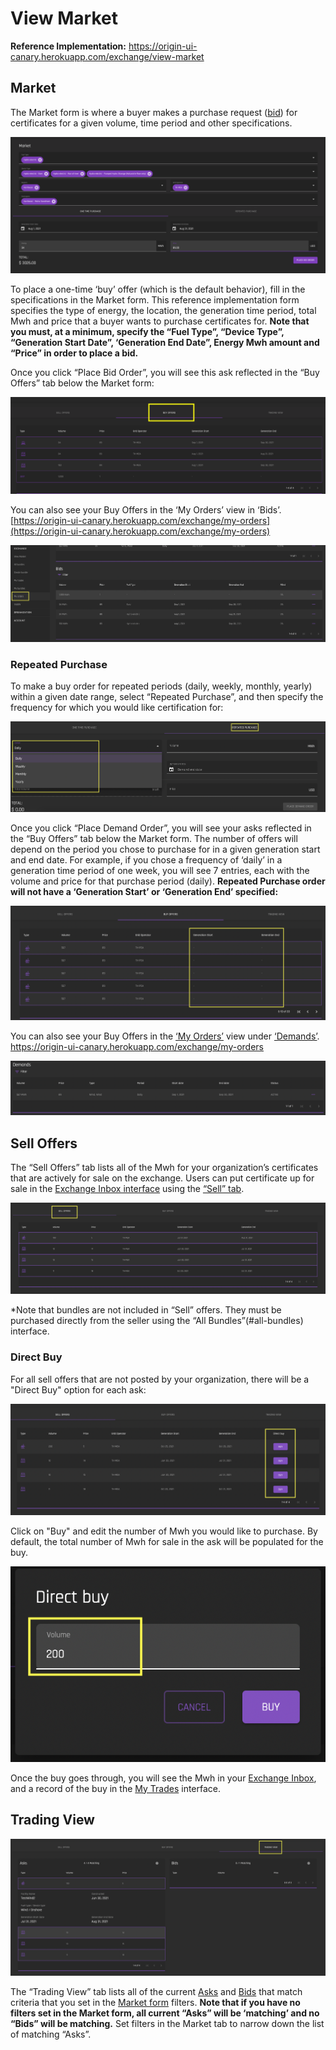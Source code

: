 # View Market  
**Reference Implementation:** [https://origin-ui-canary.herokuapp.com/exchange/view-market ](https://origin-ui-canary.herokuapp.com/exchange/view-market )

## Market
The Market form is where a buyer makes a purchase request ([bid](../user-guide-glossary.md#bids)) for certificates for a given volume, time period and other specifications. 

![Exchange-marketinterface](../images/exchange/exchange-marketinterface.png)

To place a one-time ‘buy’ offer (which is the default behavior), fill in the specifications in the Market form. This reference implementation form specifies the type of energy, the location, the generation time period, total Mwh and price that a buyer wants to purchase certificates for. **Note that you must, at a minimum, specify the “Fuel Type”, “Device Type”, “Generation Start Date”, ‘Generation End Date”, Energy Mwh amount and “Price” in order to place a bid.**

Once you click “Place Bid Order”, you will see this ask reflected in the “Buy Offers” tab below the Market form:

![exchangeMarketBuyOffers](../images/exchange/exchange-market-buyoffers.png)

You can also see your Buy Offers in the ‘My Orders’ view in ‘Bids’. 
[https://origin-ui-canary.herokuapp.com/exchange/my-orders](https://origin-ui-canary.herokuapp.com/exchange/my-orders)

![exchange-myorders-bids](../images/exchange/exchange-myorders-bids.png)

### Repeated Purchase
To make a buy order for repeated periods (daily, weekly, monthly, yearly) within a given date range, select “Repeated Purchase”, and then specify the frequency for which you would like certification for:  

![exchange-market-repeatedpurchase](../images/exchange/exchange-market-repeatedpurchase.png)

Once you click “Place Demand Order”, you will see your asks reflected in the “Buy Offers” tab below the Market form. The number of offers will depend on the period you chose to purchase for in a given generation start and end date. For example, if you chose a frequency of ‘daily’ in a generation time period of one week, you will see 7 entries, each with the volume and price for that purchase period (daily). **Repeated Purchase order will not have a ‘Generation Start’ or ‘Generation End’ specified:**

![exchange-market-buyoffers-repeated...nodate](../images/exchange/exchange-market-buyoffers-repeatedpurchase-nodate.png)

You can also see your Buy Offers in the [‘My Orders’](./my-orders.md) view under [‘Demands’](#demands). 
https://origin-ui-canary.herokuapp.com/exchange/my-orders

![exchange-myorders-demands](../images/exchange/exchange-myorders-demands.png)

## Sell Offers
The “Sell Offers” tab lists all of the Mwh for your organization’s certificates that are actively for sale on the exchange. Users can put certificate  up for sale in the [Exchange Inbox interface](../certificate-guides/exchange-inbox.md) using the [“Sell” tab](../certificate-guides/exchange-inbox.md#sell). 

![Exchange-viewmarket-selloffers](../images/exchange/exchange-viewmarket-selloffers.png)

*Note that bundles are not included in “Sell” offers. They must be purchased directly from the seller using the “All Bundles”(#all-bundles) interface.

### Direct Buy

For all sell offers that are not posted by your organization, there will be a "Direct Buy" option for each ask:

![exchange-viewmarket-asks-directbuy](../images/exchange/exchange-viewmarket-asks-directbuy.png)

Click on "Buy" and edit the number of Mwh you would like to purchase. By default, the total number of Mwh for sale in the ask will be populated for the buy. 

![exchange-viewmarket-asks-directbuy-input](../images/exchange/exchange-viewmarket-asks-directbuy-input.png)

Once the buy goes through, you will see the Mwh in your [Exchange Inbox](../certificate-guides/exchange-inbox.md), and a record of the buy in the [My Trades](./my-trades.md) interface. 

## Trading View

![exchange-market-tradingview](../images/exchange/exchange-market-tradingview.png)

The “Trading View” tab lists all of the current [Asks](../user-guide-glossary.md#ask) and [Bids](../user-guide-glossary.md#bid) that match criteria that you set in the [Market form](#market) filters. **Note that if you have no filters set in the Market form, all current “Asks” will be ‘matching’ and no “Bids” will be matching.** Set filters in the Market tab to narrow down the list of matching “Asks”. 

